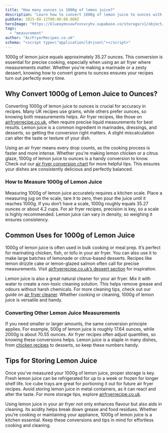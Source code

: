 ```yaml
---
title: "How many ounces is 1000g of lemon juice?"
description: "Learn how to convert 1000g of lemon juice to ounces with our simple guide. Perfect for air fryer recipes and precise measurements."
pubDate: 2025-08-12T00:00:00.000Z
heroImage: "https://klueoymssxwfnxsvcyhv.supabase.co/storage/v1/object/public/md/how-many-ounces-is-1000g-lemon-juice-1e4b67c0.webp"
tags:
  - "measurement"
author: "AirFryerRecipes.co.uk"
schema: "<script type=\"application/ld+json\"></script>"
---
```


<p>1000g of lemon juice equals approximately 35.27 ounces. This conversion is essential for precise cooking, especially when using an air fryer where measurements matter. Whether you're making a marinade or a zesty dessert, knowing how to convert grams to ounces ensures your recipes turn out perfectly every time.</p>

<h2>Why Convert 1000g of Lemon Juice to Ounces?</h2>
<p>Converting 1000g of lemon juice to ounces is crucial for accuracy in recipes. Many UK recipes use grams, while others prefer ounces, so knowing both measurements helps. Air fryer recipes, like those on <a href=https://www.airfryerrecipe.co.uk/recipes>airfryerrecipe.co.uk</a>, often require precise liquid measurements for best results. Lemon juice is a common ingredient in marinades, dressings, and desserts, so getting the conversion right matters. A slight miscalculation can alter the taste or texture of your dish.</p>

<p>Using an air fryer means every drop counts, as the cooking process is faster and more intense. Whether you're making lemon chicken or a citrus glaze, 1000g of lemon juice to ounces is a handy conversion to know. Check out our <a href=https://www.airfryerrecipe.co.uk/air-fryer-conversion-chart>air fryer conversion chart</a> for more helpful tips. This ensures your dishes are consistently delicious and perfectly balanced.</p>

<h3>How to Measure 1000g of Lemon Juice</h3>
<p>Measuring 1000g of lemon juice accurately requires a kitchen scale. Place a measuring jug on the scale, tare it to zero, then pour the juice until it reaches 1000g. If you don’t have a scale, 1000g roughly equals 35.27 ounces or about 4.2 cups. For air fryer recipes, precision is key, so a scale is highly recommended. Lemon juice can vary in density, so weighing it ensures consistency.</p>

<h2>Common Uses for 1000g of Lemon Juice</h2>
<p>1000g of lemon juice is often used in bulk cooking or meal prep. It’s perfect for marinating chicken, fish, or tofu in your air fryer. You can also use it to make large batches of lemonade or citrus-based desserts. Recipes like lemon drizzle cake or lemon-glazed salmon often call for precise measurements. Visit <a href=https://www.airfryerrecipe.co.uk/recipe-category/dessert>airfryerrecipe.co.uk’s dessert section</a> for inspiration.</p>

<p>Lemon juice is also a great natural cleaner for your air fryer. Mix it with water to create a non-toxic cleaning solution. This helps remove grease and odours without harsh chemicals. For more cleaning tips, check out our guide on <a href=https://www.airfryerrecipe.co.uk/air-fryer-cleaner>air fryer cleaner</a>. Whether cooking or cleaning, 1000g of lemon juice is versatile and handy.</p>

<h3>Converting Other Lemon Juice Measurements</h3>
<p>If you need smaller or larger amounts, the same conversion principle applies. For example, 500g of lemon juice is roughly 17.64 ounces, while 2000g is about 70.55 ounces. Air fryer recipes often adjust quantities, so knowing these conversions helps. Lemon juice is a staple in many dishes, from <a href=https://www.airfryerrecipe.co.uk/recipe-category/chicken>chicken recipes</a> to desserts, so keep these numbers handy.</p>

<h2>Tips for Storing Lemon Juice</h2>
<p>Once you’ve measured your 1000g of lemon juice, proper storage is key. Fresh lemon juice can be refrigerated for up to a week or frozen for longer shelf life. Ice cube trays are great for portioning it out for future air fryer recipes. Avoid storing lemon juice in metal containers, as it can react and alter the taste. For more storage tips, explore <a href=https://www.airfryerrecipe.co.uk>airfryerrecipe.co.uk</a>.</p>

<p>Using lemon juice in your air fryer not only enhances flavour but also aids in cleaning. Its acidity helps break down grease and food residues. Whether you’re cooking or maintaining your appliance, 1000g of lemon juice is a kitchen essential. Keep these conversions and tips in mind for effortless cooking and cleaning.</p>